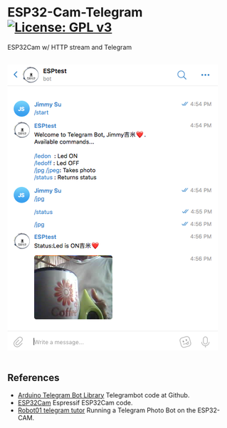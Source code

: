 # ESP32-Cam-Telegram [![License: GPL v3](https://img.shields.io/badge/License-GPLv3-blue.svg)](https://www.gnu.org/licenses/gpl-3.0)<br>
ESP32Cam w/ HTTP stream and Telegram
<br><br>

<img src="pictures/ESP32CamTelegram0530.png"/> &nbsp;&nbsp;&nbsp; 
<br><br>


## References
  - [Arduino Telegram Bot Library](https://github.com/witnessmenow/Universal-Arduino-Telegram-Bot) Telegrambot code at Github.
  - [ESP32Cam](https://github.com/espressif/esp32-camera) Espressif ESP32Cam code.
  - [Robot01 telegram tutor](https://robotzero.one/telegram-bot-esp32cam/) Running a Telegram Photo Bot on the ESP32-CAM.
